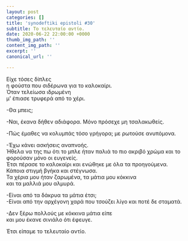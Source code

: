 ```yaml
---
layout: post
categories: []
title: 'synodeftiki epistoli #30'
subtitle: Το τελευταίο αντίο.
date: 2020-06-22 22:00:00 +0000
thumb_img_path: ''
content_img_path: ''
excerpt: ''
canonical_url: ''

---
```

Είχε τόσες δίπλες  
η φούστα που σιδέρωνα για το καλοκαίρι.  
Όταν τελείωσα ιδρωμένη   
μ' έπιασε τρυφερά από το χέρι.

\-Θα μπεις;

\-Ναι, έκανα δήθεν αδιάφορα. Μόνο πρόσεχε μη τσαλακωθείς.

\-Πώς έμαθες να κολυμπάς τόσο γρήγορα; με ρωτούσε ανυπόμονα.

\-Έχω κάνει ασκήσεις αναπνοής.  
Ήθελα να της πω ότι το μπλε ήταν παλιά το πιο ακριβό χρώμα και το φορούσαν μόνο οι ευγενείς.  
Έτσι πέρασε το καλοκαίρι και ενώθηκε με όλα τα προηγούμενα.  
Κάποια στιγμή βγήκα και στέγνωσα.  
Τα χέρια μου ήταν ζαρωμένα, τα μάτια μου κόκκινα  
και τα μαλλιά μου αλμυρά.

\-Είναι από τα δάκρυα τα μάτια έτσι;  
\-Είναι από την αρχέγονη χαρά που τσούζει λίγο και ποτέ δε σταματά.

\-Δεν ξέρω πολλούς με κόκκινα μάτια είπε  
και μου έκανε σινιάλο ότι έφευγε.

Έτσι είπαμε το τελευταίο αντίο.